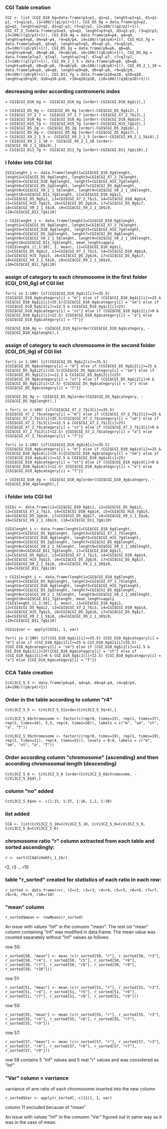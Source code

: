 ### CGI Table creation
```
CGI <- list (CGI_D10_6g=data.frame(p1=p1, q1=q1, lenght=p1+q1, d1=q1-p1, r1=q1/p1, i1=100/((q1/p1)+1)), CGI_D5_9g = data.frame(p2=p2, q2=q2, lenght=p2+q2, d2=q2-p2, r2=q2/p2, i2=100/((q2/p2)+1)), CGI_X7_2_7=data.frame(p3=p3, q3=q3, lenght=p3+q3, d3=q3-p3, r3=q3/p3, i3=100/((q3/p3)+1)), CGI_D10_4g = data.frame(p4=p4, q4=q4, lenght=p4+q4, d4=q4-p4, r4=q4/p4, i4=100/((q4/p4)+1)), CGI_H15_7g = data.frame(p5=p5, q5=q5, lenght=p5+q5, d5=q5-p5, r5=q5/p5, i5=100/((q5/p5)+1)), CGI_D5_2g = data.frame(p6=p6, q6=q6, lenght=p6+q6, d6=q6-p6, r6=q6/p6, i6=100/((q6/p6)+1)), CGI_D5_8g = data.frame(p7=p7, q7=q7, lenght=p7+q7, d7=q7-p7, r7=q7/p7, i7=100/((q7/p7)+1)), CGI_X9_2_1_5 = data.frame(p8=p8, q8=q8, lenght=p8+q8, d8=q8-p8, r8=q8/p8, i8=100/((q8/p8)+1)), CGI_X9_2_1_10 = data.frame(p9=p9, q9=q9, lenght=p9+q9, d9=q9-p9, r9=q9/p9, i9=100/((q9/p9)+1)), CGI_D11_7g = data.frame(p10=p10, q10=q10, lenght=p10+q10, d10=q10-p10, r10=q10/p10, i10=100/((q10/p10)+1)))
```

### decreasing order according centromeric index
```
> CGI$CGI_D10_6g <- CGI$CGI_D10_6g [order(-CGI$CGI_D10_6g$i1),]
```
```
> CGI$CGI_D5_9g <- CGI$CGI_D5_9g [order(-CGI$CGI_D5_9g$i2),]
> CGI$CGI_X7_2_7 <- CGI$CGI_X7_2_7 [order(-CGI$CGI_X7_2_7$i3),]
> CGI$CGI_D10_4g <- CGI$CGI_D10_4g [order(-CGI$CGI_D10_4g$i4),]
> CGI$CGI_H15_7g <- CGI$CGI_H15_7g [order(-CGI$CGI_H15_7g$i5),]
> CGI$CGI_D5_2g <- CGI$CGI_D5_2g [order(-CGI$CGI_D5_2g$i6),]
> CGI$CGI_D5_8g <- CGI$CGI_D5_8g [order(-CGI$CGI_D5_8g$i7),]
> CGI$CGI_X9_2_1_5 <- CGI$CGI_X9_2_1_5 [order(-CGI$CGI_X9_2_1_5$i8),]
> CGI$CGI_X9_2_1_10 <- CGI$CGI_X9_2_1_10 [order(-CGI$CGI_X9_2_1_10$i9),]
> CGI$CGI_D11_7g <- CGI$CGI_D11_7g [order(-CGI$CGI_D11_7g$i10),]
```

### i folder into CGI list

```
CGI$lenght_i <- data.frame(lenght1=CGI$CGI_D10_6g$lenght, lenght2=CGI$CGI_D5_9g$lenght, lenght3=CGI$CGI_X7_2_7$lenght, lenght4=CGI$CGI_D10_4g$lenght, lenght5=CGI$CGI_H15_7g$lenght, lenght6=CGI$CGI_D5_2g$lenght, lenght7=CGI$CGI_D5_8g$lenght, lenght8=CGI$CGI_X9_2_1_5$lenght, lenght9=CGI$CGI_X9_2_1_10$lenght, lenght10=CGI$CGI_D11_7g$lenght, i1=CGI$CGI_D10_6g$i1, i2=CGI$CGI_D5_9g$i2, i3=CGI$CGI_X7_2_7$i3, i4=CGI$CGI_D10_4g$i4, i5=CGI$CGI_H15_7g$i5, i6=CGI$CGI_D5_2g$i6, i7=CGI$CGI_D5_8g$i7, i8=CGI$CGI_X9_2_1_5$i8, i9=CGI$CGI_X9_2_1_10$i9, i10=CGI$CGI_D11_7g$i10)
```
```
> CGI$lenght_i <- data.frame(lenght1=CGI$CGI_D10_6g$lenght, lenght2=CGI$CGI_D5_9g$lenght, lenght3=CGI$CGI_X7_2_7$lenght, lenght4=CGI$CGI_D10_4g$lenght, lenght5=CGI$CGI_H15_7g$lenght, lenght6=CGI$CGI_D5_2g$lenght, lenght7=CGI$CGI_D5_8g$lenght, lenght8=CGI$CGI_X9_2_1_5$lenght, lenght9=CGI$CGI_X9_2_1_10$lenght, lenght10=CGI$CGI_D11_7g$lenght, mean_lenght=apply (CGI$lenght_i[,1:10], 1, mean), i1=CGI$CGI_D10_6g$i1, i2=CGI$CGI_D5_9g$i2, i3=CGI$CGI_X7_2_7$i3, i4=CGI$CGI_D10_4g$i4, i5=CGI$CGI_H15_7g$i5, i6=CGI$CGI_D5_2g$i6, i7=CGI$CGI_D5_8g$i7, i8=CGI$CGI_X9_2_1_5$i8, i9=CGI$CGI_X9_2_1_10$i9, i10=CGI$CGI_D11_7g$i10)
```



### assign of category to each chromosome in the first folder (CGI_D10_6g) of CGI list
```
for(i in 1:100) {if(CGI$CGI_D10_6g$i1[i]>=35.5) {CGI$CGI_D10_6g$category[i] = "m"} else if (CGI$CGI_D10_6g$i1[i]>=25 & CGI$CGI_D10_6g$i1[i]<35.5){CGI$CGI_D10_6g$category[i] = "sm"} else if (CGI$CGI_D10_6g$i1[i]>=12.5 & CGI$CGI_D10_6g$i1[i]<25){CGI$CGI_D10_6g$category[i] = "st"} else if (CGI$CGI_D10_6g$i1[i]>0 & CGI$CGI_D10_6g$i1[i]<12.5) {CGI$CGI_D10_6g$category[i] = "a"} else {CGI$CGI_D10_6g$category[i] = "T"}}
```
```
CGI$CGI_D10_6g <- CGI$CGI_D10_6g[order(CGI$CGI_D10_6g$category, -CGI$CGI_D10_6g$lenght),]
```

### assign of category to each chromosome in the second folder (CGI_D5_9g) of CGI list
```
for(i in 1:100) {if(CGI$CGI_D5_9g$i2[i]>=35.5) {CGI$CGI_D5_9g$category[i] = "m"} else if (CGI$CGI_D5_9g$i2[i]>=25 & CGI$CGI_D5_9g$i2[i]<35.5){CGI$CGI_D5_9g$category[i] = "sm"} else if (CGI$CGI_D5_9g$i2[i]>=12.5 & CGI$CGI_D5_9g$i2[i]<25){CGI$CGI_D5_9g$category[i] = "st"} else if (CGI$CGI_D5_9g$i2[i]>0 & CGI$CGI_D5_9g$i2[i]<12.5) {CGI$CGI_D5_9g$category[i] = "a"} else {CGI$CGI_D5_9g$category[i] = "T"}}
```
```
CGI$CGI_D5_9g <- CGI$CGI_D5_9g[order(CGI$CGI_D5_9g$category, -CGI$CGI_D5_9g$lenght),]
```
```
> for(i in 1:100) {if(CGI$CGI_X7_2_7$i3[i]>=35.5) {CGI$CGI_X7_2_7$category[i] = "m"} else if (CGI$CGI_X7_2_7$i3[i]>=25 & CGI$CGI_X7_2_7$i3[i]<35.5){CGI$CGI_X7_2_7$category[i] = "sm"} else if (CGI$CGI_X7_2_7$i3[i]>=12.5 & CGI$CGI_X7_2_7$i3[i]<25){CGI$CGI_X7_2_7$category[i] = "st"} else if (CGI$CGI_X7_2_7$i3[i]>0 & CGI$CGI_X7_2_7$i3[i]<12.5) {CGI$CGI_X7_2_7$category[i] = "a"} else {CGI$CGI_X7_2_7$category[i] = "T"}}
```
```
for(i in 1:100) {if(CGI$CGI_D10_4g$i4[i]>=35.5) {CGI$CGI_D10_4g$category[i] = "m"} else if (CGI$CGI_D10_4g$i4[i]>=25 & CGI$CGI_D10_4g$i4[i]<35.5){CGI$CGI_D10_4g$category[i] = "sm"} else if (CGI$CGI_D10_4g$i4[i]>=12.5 & CGI$CGI_D10_4g$i4[i]<25){CGI$CGI_D10_4g$category[i] = "st"} else if (CGI$CGI_D10_4g$i4[i]>0 & CGI$CGI_D10_4g$i4[i]<12.5) {CGI$CGI_D10_4g$category[i] = "a"} else {CGI$CGI_D10_4g$category[i] = "T"}}
```
```
> CGI$CGI_D10_4g <- CGI$CGI_D10_4g[order(CGI$CGI_D10_4g$category, -CGI$CGI_D10_4g$lenght),]
```

### i folder into CGI list
```
CGI$i <- data.frame(i1=CGI$CGI_D10_6g$i1, i2=CGI$CGI_D5_9g$i2, i3=CGI$CGI_X7_2_7$i3, i4=CGI$CGI_D10_4g$i4, i5=CGI$CGI_H15_7g$i5, i6=CGI$CGI_D5_2g$i6, i7=CGI$CGI_D5_8g$i7, i8=CGI$CGI_X9_2_1_5$i8, i9=CGI$CGI_X9_2_1_10$i9, i10=CGI$CGI_D11_7g$i10)
```
```
CGI$lenght_i <- data.frame(lenght1=CGI$CGI_D10_6g$lenght, lenght2=CGI$CGI_D5_9g$lenght, lenght3=CGI$CGI_X7_2_7$lenght, lenght4=CGI$CGI_D10_4g$lenght, lenght5=CGI$CGI_H15_7g$lenght, lenght6=CGI$CGI_D5_2g$lenght, lenght7=CGI$CGI_D5_8g$lenght, lenght8=CGI$CGI_X9_2_1_5$lenght, lenght9=CGI$CGI_X9_2_1_10$lenght, lenght10=CGI$CGI_D11_7g$lenght, i1=CGI$CGI_D10_6g$i1, i2=CGI$CGI_D5_9g$i2, i3=CGI$CGI_X7_2_7$i3, i4=CGI$CGI_D10_4g$i4, i5=CGI$CGI_H15_7g$i5, i6=CGI$CGI_D5_2g$i6, i7=CGI$CGI_D5_8g$i7, i8=CGI$CGI_X9_2_1_5$i8, i9=CGI$CGI_X9_2_1_10$i9, i10=CGI$CGI_D11_7g$i10)
```
```
> CGI$lenght_i <- data.frame(lenght1=CGI$CGI_D10_6g$lenght, lenght2=CGI$CGI_D5_9g$lenght, lenght3=CGI$CGI_X7_2_7$lenght, lenght4=CGI$CGI_D10_4g$lenght, lenght5=CGI$CGI_H15_7g$lenght, lenght6=CGI$CGI_D5_2g$lenght, lenght7=CGI$CGI_D5_8g$lenght, lenght8=CGI$CGI_X9_2_1_5$lenght, lenght9=CGI$CGI_X9_2_1_10$lenght, lenght10=CGI$CGI_D11_7g$lenght, mean_lenght=apply (CGI$lenght_i[,1:10], 1, mean), i1=CGI$CGI_D10_6g$i1, i2=CGI$CGI_D5_9g$i2, i3=CGI$CGI_X7_2_7$i3, i4=CGI$CGI_D10_4g$i4, i5=CGI$CGI_H15_7g$i5, i6=CGI$CGI_D5_2g$i6, i7=CGI$CGI_D5_8g$i7, i8=CGI$CGI_X9_2_1_5$i8, i9=CGI$CGI_X9_2_1_10$i9, i10=CGI$CGI_D11_7g$i10)
```

```
CGI$i$var <- apply(CGI$i, 1, var)
```
```
for(i in 1:100) {if(CGI_D10_6g$i1[i]>=35.5) {CGI_D10_6g$category[i] = "m"} else if (CGI_D10_6g$i1[i]>=25 & CGI_D10_6g$i1[i]<35.5){CGI_D10_6g$category[i] = "sm"} else if (CGI_D10_6g$i1[i]>=12.5 & CGI_D10_6g$i1[i]<25){CGI_D10_6g$category[i] = "st"} else if (CGI_D10_6g$i1[i]>0 & CGI_D10_6g$i1[i]<12.5) {CGI_D10_6g$category[i] = "a"} else {CGI_D10_6g$category[i] = "T"}}
```

### CCA Table creation

```
CcVi3CZ_5_5 <- data.frame(p4=p4, q4=q4, d4=q4-p4, r4=q4/p4, i4=100/((q4/p4)+1))
```

### Order in the table according to column "r4"

```
CcVi3CZ_5_5 <- CcVi3CZ_5_5[order(CcVi3CZ_5_5$r4),]
```
```
CcVi3CZ_5_6$chromosome <- factor(c(rep(0, times=15), rep(1, times=37), rep(2, times=16), 3,3, rep(4, times=30)), labels = c("m", "sm", "st", "a", "T"))
```
```
CcVi3CZ_5_9$chromosome <- factor(c(rep(0, times=19), rep(1, times=19), rep(2, times=11), rep(4, times=51)), levels = 0:4, labels = c("m", "sm", "st", "a", "T"))
```

### Order according column "chromosome" (ascending) and then according chromosomal length (descending)
```
CcVi3CZ_5_6 <- CcVi3CZ_5_6 [order(CcVi3CZ_5_6$chromosome, -CcVi3CZ_5_6$d),]
```

### column "no" added
```
CcVi3CZ_5_6$no <- c(1:15, 1:37, 1:16, 1,2, 1:30)
```

### list added
```
CCA <- list(CcVi3CZ_5_10=CcVi3CZ_5_10, CcVi3CZ_5_9=CcVi3CZ_5_9, CcVi3CZ_5_6=CcVi3CZ_5_6)
```

### chromosome ratio "r" column extracted from each table and sorted ascendingly:
```
r <- sort(CCA$CcHe6Fi_1_2$r)
```
r2, r3 ... r10

### table "r_sorted" created for statistics of each ratio in each row:
```
r_sorted <- data.frame(r=r, r2=r2, r3=r3, r4=r4, r5=r5, r6=r6, r7=r7, r8=r8, r9=r9, r10=r10)
```

### "mean" column

```
r_sorted$mean <- rowMeans(r_sorted)
```

An issue with values "Inf" in the comumn "mean". The rest od "mean" column containing "Inf" was modified in data.frame. The mean value was counted separately without "Inf" values as follows:

row 50:
```
r_sorted[50, "mean"] <- mean (c(r_sorted[50, "r"], r_sorted[50, "r3"], r_sorted[50, "r4"], r_sorted[50, "r5"], r_sorted[50, "r6"], r_sorted[50, "r7"], r_sorted[50, "r8"], r_sorted[50, "r9"], r_sorted[50, "r10"]))
```

row 51:
```
r_sorted[51, "mean"] <- mean (c(r_sorted[51, "r"], r_sorted[51, "r3"], r_sorted[51, "r4"], r_sorted[51, "r5"], r_sorted[51, "r6"], r_sorted[51, "r7"], r_sorted[51, "r8"], r_sorted[51, "r9"]))
```

row 55:
```
r_sorted[55, "mean"] <- mean (c(r_sorted[55, "r"], r_sorted[55, "r3"], r_sorted[55, "r4"], r_sorted[55, "r6"], r_sorted[55, "r7"], r_sorted[55, "r9"]))
```

row 57:
```
r_sorted[57, "mean"] <- mean (c(r_sorted[57, "r"], r_sorted[57, "r3"], r_sorted[57, "r4"], r_sorted[57, "r6"], r_sorted[57, "r7"], r_sorted[57, "r9"]))
```
row 58 contains 5 "Inf" values and 5 real "r" values and was considered as "Inf"

### "Var" column = varriance

varriance of arm ratio of each chromosome inserted into the new column

```
r_sorted$Var <- apply(r_sorted[,-c(11)], 1, var)
```
column 11 excluded because of "mean"

An issue with values "Inf" in the comumn "Var" figured out in same way as it was in the case of mean.

